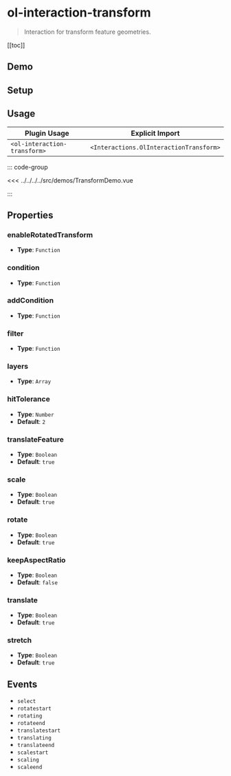 # ol-interaction-transform

> Interaction for transform feature geometries.

[[toc]]

## Demo

<script setup>
import TransformDemo from "@demos/TransformDemo.vue"
</script>

<ClientOnly>
<TransformDemo/>
</ClientOnly>

## Setup

<!--@include: ../../interactions.plugin.md-->

## Usage

| Plugin Usage                 |             Explicit Import             |
| ---------------------------- | :-------------------------------------: |
| `<ol-interaction-transform>` | `<Interactions.OlInteractionTransform>` |

::: code-group

<<< ../../../../src/demos/TransformDemo.vue

:::

## Properties

### enableRotatedTransform

- **Type**: `Function`

### condition

- **Type**: `Function`

### addCondition

- **Type**: `Function`

### filter

- **Type**: `Function`

### layers

- **Type**: `Array`

### hitTolerance

- **Type**: `Number`
- **Default**: `2`

### translateFeature

- **Type**: `Boolean`
- **Default**: `true`

### scale

- **Type**: `Boolean`
- **Default**: `true`

### rotate

- **Type**: `Boolean`
- **Default**: `true`

### keepAspectRatio

- **Type**: `Boolean`
- **Default**: `false`

### translate

- **Type**: `Boolean`
- **Default**: `true`

### stretch

- **Type**: `Boolean`
- **Default**: `true`

## Events

- `select`
- `rotatestart`
- `rotating`
- `rotateend`
- `translatestart`
- `translating`
- `translateend`
- `scalestart`
- `scaling`
- `scaleend`
